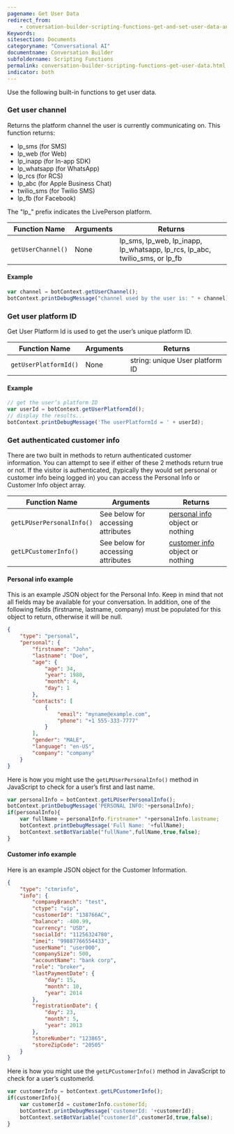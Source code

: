 ```yaml
---
pagename: Get User Data
redirect_from:
    - conversation-builder-scripting-functions-get-and-set-user-data-and-variables.html
Keywords:
sitesection: Documents
categoryname: "Conversational AI"
documentname: Conversation Builder
subfoldername: Scripting Functions
permalink: conversation-builder-scripting-functions-get-user-data.html
indicator: both
---
```


Use the following built-in functions to get user data.

### Get user channel
Returns the platform channel the user is currently communicating on. This function returns:

* lp_sms (for SMS)
* lp_web (for Web)
* lp_inapp (for In-app SDK)
* lp_whatsapp (for WhatsApp)
* lp_rcs (for RCS)
* lp_abc (for Apple Business Chat)
* twilio_sms (for Twilio SMS)
* lp_fb (for Facebook)

The "lp_" prefix indicates the LivePerson platform.

| Function Name | Arguments | Returns |
| --- | --- | --- |
| `getUserChannel()` | None | lp_sms, lp_web, lp_inapp, lp_whatsapp, lp_rcs, lp_abc, twilio_sms, or lp_fb |

#### Example

```javascript
var channel = botContext.getUserChannel();
botContext.printDebugMessage("channel used by the user is: " + channel);
```


### Get user platform ID

Get User Platform Id is used to get the user’s unique platform ID.

| Function Name | Arguments | Returns |
| --- | --- | --- |
| `getUserPlatformId()` | None | string: unique User platform ID |

#### Example

```javascript
// get the user’s platform ID
var userId = botContext.getUserPlatformId();
// display the results...
botContext.printDebugMessage('The userPlatformId = ' + userId);
```

### Get authenticated customer info

There are two built in methods to return authenticated customer information. You can attempt to see if either of these 2 methods return true or not.  If the visitor is authenticated, (typically they would set personal or customer info being logged in) you can access the Personal Info or Customer Info object array.


| Function Name | Arguments | Returns |
| --- | --- | --- |
| `getLPUserPersonalInfo()` | See below for accessing attributes | [personal info](engagement-attributes-types-of-engagement-attributes.html#personal-info) object or nothing |
| `getLPCustomerInfo()` | See below for accessing attributes | [customer info](engagement-attributes-types-of-engagement-attributes.html#customer-info) object or nothing |

#### Personal info example

This is an example JSON object for the Personal Info. Keep in mind that not all fields may be available for your conversation. In addition, one of the following fields (firstname, lastname, company) must be populated for this object to return, otherwise it will be null.

```json
{
    "type": "personal",
    "personal": {
        "firstname": "John",
        "lastname": "Doe",
        "age": {
            "age": 34,
            "year": 1980,
            "month": 4,
            "day": 1
        },
        "contacts": [
            {
                "email": "myname@example.com",
                "phone": "+1 555-333-7777"
            }
        ],
        "gender": "MALE",
        "language": "en-US",
        "company": "company"
    }
}
```

Here is how you might use the `getLPUserPersonalInfo()` method in JavaScript to check for a user’s first and last name.

```javascript
var personalInfo = botContext.getLPUserPersonalInfo();
botContext.printDebugMessage('PERSONAL INFO:'+personalInfo);
if(personalInfo){
    var fullName = personalInfo.firstname+" "+personalInfo.lastname;
    botContext.printDebugMessage('Full Name: '+fullName);
    botContext.setBotVariable("fullName",fullName,true,false);
}
```

#### Customer info example

Here is an example JSON object for the Customer Information.

```json
{
    "type": "ctmrinfo",
    "info": {
        "companyBranch": "test",
        "ctype": "vip",
        "customerId": "138766AC",
        "balance": -400.99,
        "currency": "USD",
        "socialId": "11256324780",
        "imei": "99887766554433",
        "userName": "user000",
        "companySize": 500,
        "accountName": "bank corp",
        "role": "broker",
        "lastPaymentDate": {
            "day": 15,
            "month": 10,
            "year": 2014
        },
        "registrationDate": {
            "day": 23,
            "month": 5,
            "year": 2013
        },
        "storeNumber": "123865",
        "storeZipCode": "20505"
    }
}
```

Here is how you might use the `getLPCustomerInfo()` method in JavaScript to check for a user’s customerId.

```javascript
var customerInfo = botContext.getLPCustomerInfo();
if(customerInfo){
    var customerId = customerInfo.customerId;
    botContext.printDebugMessage('customerId: '+customerId);
    botContext.setBotVariable("customerId",customerId,true,false);
}
```
